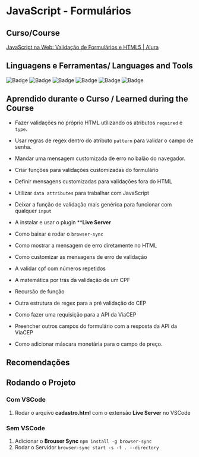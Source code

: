 # JavaScript - Formulários

## Curso/Course
[JavaScript na Web: Validação de Formulários e HTML5 | Alura](https://cursos.alura.com.br/course/javascript-web-validacao-formularios-html5)

## Linguagens e Ferramentas/ Languages and Tools
![Badge](https://img.shields.io/badge/-HTML-E34F26?style=for-the-badge&logo=html5&logoColor=ffffff)
![Badge](https://img.shields.io/badge/-CSS3-1572B6?style=for-the-badge&logo=css3&logoColor=ffffff)
![Badge](https://img.shields.io/badge/-JavaScript-eed718?style=for-the-badge&logo=javascript&logoColor=ffffff)
![Badge](https://img.shields.io/badge/-VSCode-007ACC?style=for-the-badge&logo=visual-studio-code&logoColor=ffffff)
![Badge](https://img.shields.io/badge/-GIT-F1502F?style=for-the-badge&logo=git&logoColor=ffffff)
![Badge](https://img.shields.io/badge/-GITHUB-000000?style=for-the-badge&logo=github&logoColor=ffffff)

## Aprendido durante o Curso / Learned during the Course
- Fazer validações no próprio HTML utilizando os atributos ```required``` e ```type```.
- Usar regras de regex dentro do atributo ```pattern``` para validar o campo de senha.
- Mandar uma mensagem customizada de erro no balão do navegador.

- Criar funções para validações customizadas do formulário
- Definir mensagens customizadas para validações fora do HTML
- Utilizar ```data attributes``` para trabalhar com JavaScript
- Deixar a função de validação mais genérica para funcionar com qualquer ```input```

- A instalar e usar o plugin ****Live Server**
- Como baixar e rodar o ```browser-sync```
- Como mostrar a mensagem de erro diretamente no HTML
- Como customizar as mensagens de erro de validação

- A validar cpf com números repetidos
- A matemática por trás da validação de um CPF
- Recursão de função

- Outra estrutura de regex para a pré validação do CEP
- Como fazer uma requisição para a API da ViaCEP
- Preencher outros campos do formulário com a resposta da API da ViaCEP

- Como adicionar máscara monetária para o campo de preço.

## Recomendações

## Rodando o Projeto
### Com VSCode
1. Rodar o arquivo **cadastro.html** com o extensão **Live Server** no VSCode

### Sem VSCode
1. Adicionar o **Brouser Sync**
```npm install -g browser-sync```
2. Rodar o Servidor
```browser-sync start -s -f . --directory```